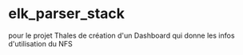 # elk_parser_stack

pour le projet Thales de création d'un Dashboard qui donne les infos d'utilisation du NFS